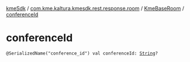 [kmeSdk](../../index.md) / [com.kme.kaltura.kmesdk.rest.response.room](../index.md) / [KmeBaseRoom](index.md) / [conferenceId](./conference-id.md)

# conferenceId

`@SerializedName("conference_id") val conferenceId: `[`String`](https://kotlinlang.org/api/latest/jvm/stdlib/kotlin/-string/index.html)`?`